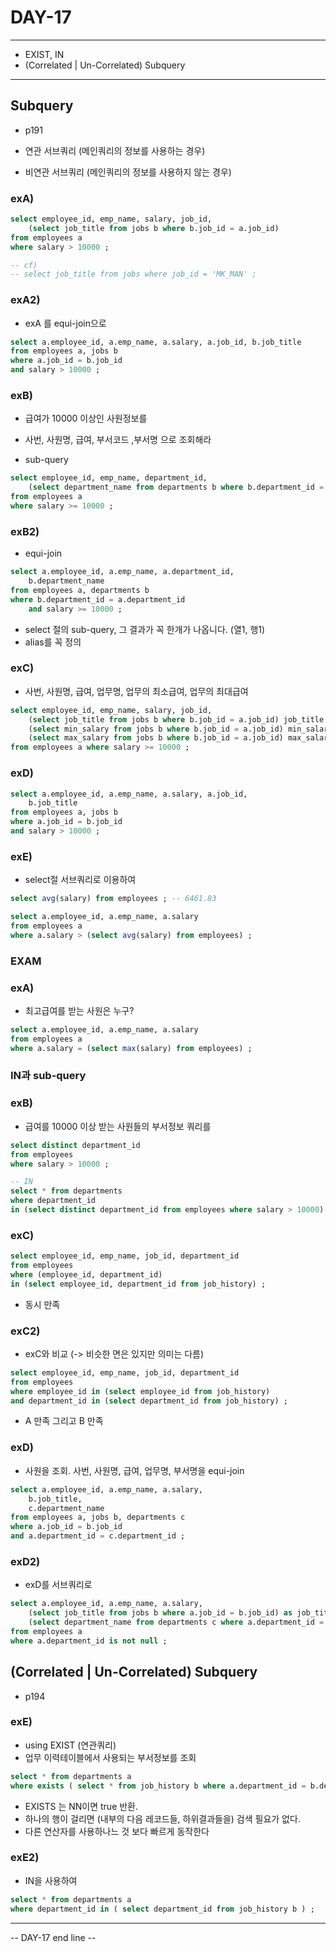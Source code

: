 DAY-17
======
- - -

* EXIST, IN
* (Correlated | Un-Correlated) Subquery
- - -


## Subquery
* p191

* 연관 서브쿼리 (메인쿼리의 정보를 사용하는 경우)
* 비연관 서브쿼리 (메인쿼리의 정보를 사용하지 않는 경우)

### exA)
```sql
select employee_id, emp_name, salary, job_id,
    (select job_title from jobs b where b.job_id = a.job_id)
from employees a
where salary > 10000 ;

-- cf)
-- select job_title from jobs where job_id = 'MK_MAN' ;
```

### exA2)
* exA 를 equi-join으로
```sql
select a.employee_id, a.emp_name, a.salary, a.job_id, b.job_title
from employees a, jobs b
where a.job_id = b.job_id
and salary > 10000 ;
```

### exB)
* 급여가 10000 이상인 사원정보를
* 사번, 사원명, 급여, 부서코드 ,부서명 으로 조회해라

* sub-query
```sql
select employee_id, emp_name, department_id,
    (select department_name from departments b where b.department_id = a.department_id)
from employees a
where salary >= 10000 ;
```


### exB2)
* equi-join
```sql
select a.employee_id, a.emp_name, a.department_id,
    b.department_name
from employees a, departments b
where b.department_id = a.department_id
    and salary >= 10000 ;
```
* select 절의 sub-query, 그 결과가 꼭 한개가 나옵니다. (열1, 행1)
* alias를 꼭 정의

### exC)
* 사번, 사원명, 급여, 업무명, 업무의 최소급여, 업무의 최대급여
```sql
select employee_id, emp_name, salary, job_id,
    (select job_title from jobs b where b.job_id = a.job_id) job_title,
    (select min_salary from jobs b where b.job_id = a.job_id) min_salary,
    (select max_salary from jobs b where b.job_id = a.job_id) max_salary
from employees a where salary >= 10000 ;
```

### exD)
```sql
select a.employee_id, a.emp_name, a.salary, a.job_id,
    b.job_title
from employees a, jobs b
where a.job_id = b.job_id
and salary > 10000 ;
```

### exE)
* select절 서브쿼리로 이용하여
```sql
select avg(salary) from employees ; -- 6461.83

select a.employee_id, a.emp_name, a.salary
from employees a
where a.salary > (select avg(salary) from employees) ;
```

### EXAM
### exA)
* 최고급여를 받는 사원은 누구?
```sql
select a.employee_id, a.emp_name, a.salary
from employees a
where a.salary = (select max(salary) from employees) ;
```


###  IN과 sub-query
### exB)
* 급여를 10000 이상 받는 사원들의 부서정보 쿼리를
```sql
select distinct department_id
from employees
where salary > 10000 ;

-- IN
select * from departments
where department_id
in (select distinct department_id from employees where salary > 10000) ;
```
    
    
### exC)
```sql
select employee_id, emp_name, job_id, department_id
from employees
where (employee_id, department_id)
in (select employee_id, department_id from job_history) ;
```
* 동시 만족

### exC2)
* exC와 비교 (-> 비슷한 면은 있지만 의미는 다름)
```sql
select employee_id, emp_name, job_id, department_id
from employees
where employee_id in (select employee_id from job_history)
and department_id in (select department_id from job_history) ;
```
* A 만족 그리고 B 만족


### exD)
* 사원을 조회. 사번, 사원명, 급여, 업무명, 부서명을 equi-join
```sql
select a.employee_id, a.emp_name, a.salary,
    b.job_title,
    c.department_name
from employees a, jobs b, departments c
where a.job_id = b.job_id
and a.department_id = c.department_id ;
```

### exD2)
* exD를 서브쿼리로
```sql
select a.employee_id, a.emp_name, a.salary,
    (select job_title from jobs b where a.job_id = b.job_id) as job_tit,
    (select department_name from departments c where a.department_id = c.department_id) as dpt_name
from employees a
where a.department_id is not null ;
```


## (Correlated | Un-Correlated) Subquery
* p194

### exE)
* using EXIST (연관쿼리)
* 업무 이력테이블에서 사용되는 부서정보를 조회
```sql
select * from departments a
where exists ( select * from job_history b where a.department_id = b.department_id ) ;
```
* EXISTS 는 NN이면 true 반환.
* 하나의 행이 걸리면 (내부의 다음 레코드들, 하위결과들을) 검색 필요가 없다.
* 다른 연산자를 사용하나느 것 보다 빠르게 동작한다

### exE2)
* IN을 사용하여
```sql
select * from departments a
where department_id in ( select department_id from job_history b ) ;
```


- - -
-- DAY-17 end line --
    
